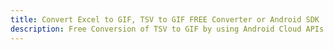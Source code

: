 ---title: Convert Excel to GIF, TSV to GIF FREE Converter or Android SDKdescription: Free Conversion of TSV to GIF by using Android Cloud APIs & SDKs. Also Create, Edit & Render Microsoft Excel, CSV and SpreadsheetML worksheets or spreadsheet in the Cloud.---